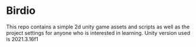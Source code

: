 # Birdio

This repo contains a simple 2d unity game assets and scripts as well as the project settings for anyone who is interested in learning.
Unity version used is 2021.3.16f1
